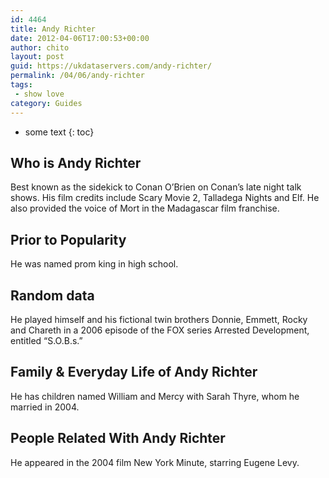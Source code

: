 ```yaml
---
id: 4464
title: Andy Richter
date: 2012-04-06T17:00:53+00:00
author: chito
layout: post
guid: https://ukdataservers.com/andy-richter/
permalink: /04/06/andy-richter
tags:
 - show love
category: Guides
---
```


* some text
{: toc}
          
          
## Who is  Andy Richter
                  
                  
                  
Best known as the sidekick to Conan O&#8217;Brien on Conan&#8217;s late night talk shows. His film credits include Scary Movie 2, Talladega Nights and Elf. He also provided the voice of Mort in the Madagascar film franchise. 
                  
                
                
                
## Prior to Popularity 
                  
                  
                  
He was named prom king in high school. 
                  
                
                
                
## Random data 
                  
                  
                  
He played himself and his fictional twin brothers Donnie, Emmett, Rocky and Chareth in a 2006 episode of the FOX series Arrested Development, entitled &#8220;S.O.B.s.&#8221; 
                  
                
                
                
## Family & Everyday Life of Andy Richter
                  
                  
                  
He has children named William and Mercy with Sarah Thyre, whom he married in 2004. 
                  
                
                
                
## People Related With  Andy Richter
                  
                  
                  
He appeared in the 2004 film New York Minute, starring Eugene Levy. 
                  
                
              
            
          
          
          
    
    
  
